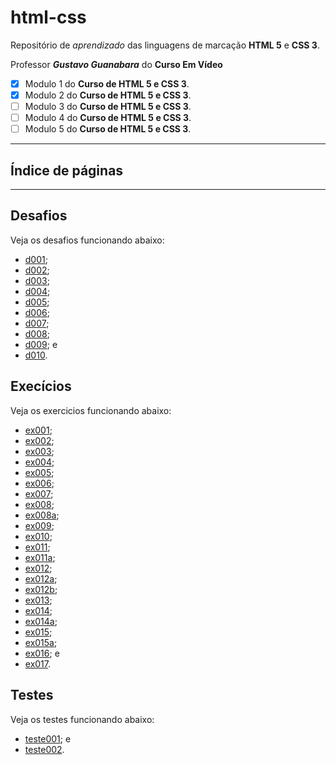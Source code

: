# html-css
 Repositório de _aprendizado_ das linguagens de marcação **HTML 5** e **CSS 3**.

Professor _**Gustavo Guanabara**_
 do **Curso Em Vídeo**

- [x] Modulo 1 do **Curso de HTML 5 e CSS 3**.
- [x] Modulo 2 do **Curso de HTML 5 e CSS 3**.
- [ ] Modulo 3 do **Curso de HTML 5 e CSS 3**.
- [ ] Modulo 4 do **Curso de HTML 5 e CSS 3**.
- [ ] Modulo 5 do **Curso de HTML 5 e CSS 3**.

---
## Índice de páginas
---
## Desafios

Veja os desafios funcionando abaixo:

* [d001](https://github.com/joshuaoliveira123/html-css/tree/main/desafios/d001);
* [d002](https://github.com/joshuaoliveira123/html-css/tree/main/desafios/d002);
* [d003](https://github.com/joshuaoliveira123/html-css/tree/main/desafios/d003);
* [d004](https://github.com/joshuaoliveira123/html-css/tree/main/desafios/d004);
* [d005](https://github.com/joshuaoliveira123/html-css/tree/main/desafios/d005);
* [d006](https://github.com/joshuaoliveira123/html-css/tree/main/desafios/d006);
* [d007](https://github.com/joshuaoliveira123/html-css/tree/main/desafios/d007);
* [d008](https://github.com/joshuaoliveira123/html-css/tree/main/desafios/d008);
* [d009](https://github.com/joshuaoliveira123/html-css/tree/main/desafios/d009); e
* [d010](https://github.com/joshuaoliveira123/html-css/tree/main/desafios/d010).

## Execícios

Veja os exercicios funcionando abaixo:

* [ex001](exercícios\ex001\index.html);
* [ex002](exercícios\ex002\index.html);
* [ex003](exercícios\ex003\index.html);
* [ex004](exercícios\ex004\index.html);
* [ex005](exercícios\ex005\index.html);
* [ex006](exercícios\ex006\index.html);
* [ex007](exercícios\ex007\index.html);
* [ex008](exercícios\ex008\index.html);
* [ex008a](exercícios\ex008a\index.html);
* [ex009](exercícios\ex009\index.html);
* [ex010](exercícios\ex010\index.html);
* [ex011](exercícios\ex011\index.html);
* [ex011a](exercícios\ex011a\index.html);
* [ex012](exercícios\ex012\index.html);
* [ex012a](exercícios\ex012a\index.html);
* [ex012b](exercícios\ex012b\index.html);
* [ex013](exercícios\ex013\index.html);
* [ex014](exercícios\ex014\index.html);
* [ex014a](exercícios\ex014a\index.html);
* [ex015](exercícios\ex015\index.html);
* [ex015a](exercícios\ex015a\index.html);
* [ex016](exercícios\ex016\index.html); e
* [ex017](exercícios\ex017\index.html).

## Testes

Veja os testes funcionando abaixo:

* [teste001](testes\teste001\index.html); e
* [teste002](testes\teste002\index.html).